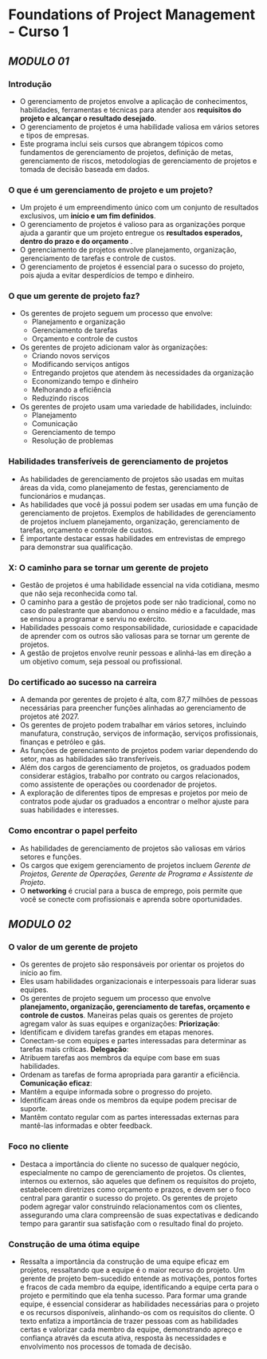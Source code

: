 # Foundations of Project Management - Curso 1

## _MODULO 01_

### Introdução
- O gerenciamento de projetos envolve a aplicação de conhecimentos, habilidades, ferramentas e técnicas para atender aos **requisitos do projeto e alcançar o resultado desejado**.
- O gerenciamento de projetos é uma habilidade valiosa em vários setores e tipos de empresas.
- Este programa inclui seis cursos que abrangem tópicos como fundamentos de gerenciamento de projetos, definição de metas, gerenciamento de riscos, metodologias de gerenciamento de projetos e tomada de decisão baseada em dados. 

### O que é um gerenciamento de projeto e um projeto?
- Um projeto é um empreendimento único com um conjunto de resultados exclusivos, um **início e um fim definidos**.
- O gerenciamento de projetos é valioso para as organizações porque ajuda a garantir que um projeto entregue os **resultados esperados, dentro do prazo e do orçamento** .
- O gerenciamento de projetos envolve planejamento, organização, gerenciamento de tarefas e controle de custos.
- O gerenciamento de projetos é essencial para o sucesso do projeto, pois ajuda a evitar desperdícios de tempo e dinheiro.

### O que um gerente de projeto faz?
- Os gerentes de projeto seguem um processo que envolve:
    - Planejamento e organização
    - Gerenciamento de tarefas
    - Orçamento e controle de custos
- Os gerentes de projeto adicionam valor às organizações:
    - Criando novos serviços
    - Modificando serviços antigos
    - Entregando projetos que atendem às necessidades da organização
    - Economizando tempo e dinheiro
    - Melhorando a eficiência
    - Reduzindo riscos
- Os gerentes de projeto usam uma variedade de habilidades, incluindo:
    - Planejamento
    - Comunicação
    - Gerenciamento de tempo
    - Resolução de problemas

### Habilidades transferíveis de gerenciamento de projetos

- As habilidades de gerenciamento de projetos são usadas em muitas áreas da vida, como planejamento de festas, gerenciamento de funcionários e mudanças.
- As habilidades que você já possui podem ser usadas em uma função de gerenciamento de projetos.
Exemplos de habilidades de gerenciamento de projetos incluem planejamento, organização, gerenciamento de tarefas, orçamento e controle de custos.
- É importante destacar essas habilidades em entrevistas de emprego para demonstrar sua qualificação.

### X: O caminho para se tornar um gerente de projeto

- Gestão de projetos é uma habilidade essencial na vida cotidiana, mesmo que não seja reconhecida como tal.
- O caminho para a gestão de projetos pode ser não tradicional, como no caso do palestrante que abandonou o ensino médio e a faculdade, mas se ensinou a programar e serviu no exército.
- Habilidades pessoais como responsabilidade, curiosidade e capacidade de aprender com os outros são valiosas para se tornar um gerente de projetos.
- A gestão de projetos envolve reunir pessoas e alinhá-las em direção a um objetivo comum, seja pessoal ou profissional.

### Do certificado ao sucesso na carreira
- A demanda por gerentes de projeto é alta, com 87,7 milhões de pessoas necessárias para preencher funções alinhadas ao gerenciamento de projetos até 2027.
- Os gerentes de projeto podem trabalhar em vários setores, incluindo manufatura, construção, serviços de informação, serviços profissionais, finanças e petróleo e gás.
- As funções de gerenciamento de projetos podem variar dependendo do setor, mas as habilidades são transferíveis.
- Além dos cargos de gerenciamento de projetos, os graduados podem considerar estágios, trabalho por contrato ou cargos relacionados, como assistente de operações ou coordenador de projetos.
- A exploração de diferentes tipos de empresas e projetos por meio de contratos pode ajudar os graduados a encontrar o melhor ajuste para suas habilidades e interesses.

### Como encontrar o papel perfeito
- As habilidades de gerenciamento de projetos são valiosas em vários setores e funções.
- Os cargos que exigem gerenciamento de projetos incluem _Gerente de Projetos, Gerente de Operações, Gerente de Programa e Assistente de Projeto_.
- O **networking** é crucial para a busca de emprego, pois permite que você se conecte com profissionais e aprenda sobre oportunidades.

## _MODULO 02_

### O valor de um gerente de projeto
- Os gerentes de projeto são responsáveis por orientar os projetos do início ao fim.
- Eles usam habilidades organizacionais e interpessoais para liderar suas equipes.
- Os gerentes de projeto seguem um processo que envolve **planejamento, organização, gerenciamento de tarefas, orçamento e controle de custos**.
Maneiras pelas quais os gerentes de projeto agregam valor às suas equipes e organizações:
**Priorização**:
- Identificam e dividem tarefas grandes em etapas menores.
- Conectam-se com equipes e partes interessadas para determinar as tarefas mais críticas.
**Delegação**:
- Atribuem tarefas aos membros da equipe com base em suas habilidades.
- Ordenam as tarefas de forma apropriada para garantir a eficiência.
**Comunicação eficaz**:
- Mantêm a equipe informada sobre o progresso do projeto.
- Identificam áreas onde os membros da equipe podem precisar de suporte.
- Mantêm contato regular com as partes interessadas externas para mantê-las informadas e obter feedback.

### Foco no cliente
- Destaca a importância do cliente no sucesso de qualquer negócio, especialmente no campo de gerenciamento de projetos. Os clientes, internos ou externos, são aqueles que definem os requisitos do projeto, estabelecem diretrizes como orçamento e prazos, e devem ser o foco central para garantir o sucesso do projeto. Os gerentes de projeto podem agregar valor construindo relacionamentos com os clientes, assegurando uma clara compreensão de suas expectativas e dedicando tempo para garantir sua satisfação com o resultado final do projeto.

 ### Construção de uma ótima equipe
 - Ressalta a importância da construção de uma equipe eficaz em projetos, ressaltando que a equipe é o maior recurso do projeto. Um gerente de projeto bem-sucedido entende as motivações, pontos fortes e fracos de cada membro da equipe, identificando a equipe certa para o projeto e permitindo que ela tenha sucesso. Para formar uma grande equipe, é essencial considerar as habilidades necessárias para o projeto e os recursos disponíveis, alinhando-os com os requisitos do cliente. O texto enfatiza a importância de trazer pessoas com as habilidades certas e valorizar cada membro da equipe, demonstrando apreço e confiança através da escuta ativa, resposta às necessidades e envolvimento nos processos de tomada de decisão.
















